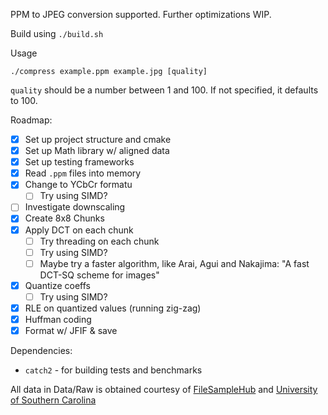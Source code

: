 PPM to JPEG conversion supported. Further optimizations WIP.

Build using `./build.sh`

Usage

```
./compress example.ppm example.jpg [quality]
```

`quality` should be a number between 1 and 100. If not specified, it defaults to 100.

Roadmap:
- [x] Set up project structure and cmake
- [x] Set up Math library w/ aligned data
- [x] Set up testing frameworks
- [x] Read `.ppm` files into memory
- [x] Change to YCbCr formatu
  - [ ] Try using SIMD?
- [ ] Investigate downscaling
- [x] Create 8x8 Chunks
- [x] Apply DCT on each chunk
  - [ ] Try threading on each chunk
  - [ ] Try using SIMD?
  - [ ] Maybe try a faster algorithm, like Arai, Agui and Nakajima: "A fast DCT-SQ scheme for images"
- [x] Quantize coeffs
  - [ ] Try using SIMD?
- [x] RLE on quantized values (running zig-zag)
- [x] Huffman coding
- [x] Format w/ JFIF & save

Dependencies:
- `catch2` - for building tests and benchmarks

All data in Data/Raw is obtained courtesy of [FileSampleHub](https://filesamples.com/formats/ppm) and [University of Southern Carolina](https://people.sc.fsu.edu/~jburkardt/data/ppma/ppma.html)
